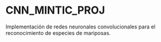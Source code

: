 # CNN_MINTIC_PROJ
Implementación de redes neuronales convolucionales para el reconocimiento de especies de mariposas.
